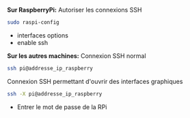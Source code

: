 **Sur RaspberryPi:**
Autoriser les connexions SSH
```bash
sudo raspi-config
```
- interfaces options
- enable ssh

**Sur les autres machines:**
Connexion SSH normal
```bash
ssh pi@addresse_ip_raspberry
```
Connexion SSH permettant d'ouvrir des interfaces graphiques
```bash
ssh -X pi@addresse_ip_raspberry
```
- Entrer le mot de passe de la RPi